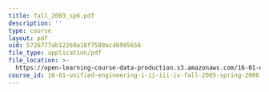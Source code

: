 ```yaml
---
title: fall_2003_sp6.pdf
description: ''
type: course
layout: pdf
uid: 5726777ab12260a18f7580ac46995656
file_type: application/pdf
file_location: >-
  https://open-learning-course-data-production.s3.amazonaws.com/16-01-unified-engineering-i-ii-iii-iv-fall-2005-spring-2006/5726777ab12260a18f7580ac46995656_fall_2003_sp6.pdf
course_id: 16-01-unified-engineering-i-ii-iii-iv-fall-2005-spring-2006
---
```

